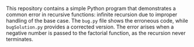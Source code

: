 This repository contains a simple Python program that demonstrates a common error in recursive functions: infinite recursion due to improper handling of the base case.  The `bug.py` file shows the erroneous code, while `bugSolution.py` provides a corrected version. The error arises when a negative number is passed to the factorial function, as the recursion never terminates.